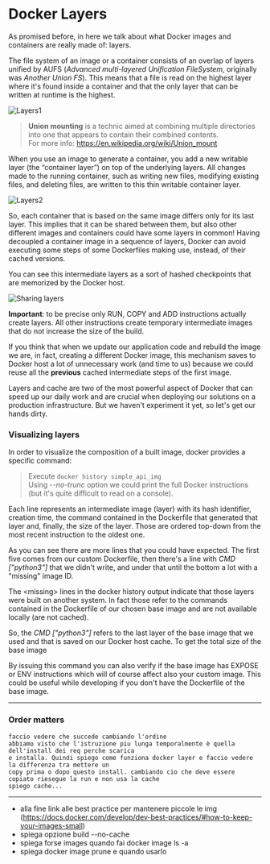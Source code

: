# Docker Layers

As promised before, in here we talk about what Docker images and containers are really made of: layers.

The file system of an image or a container consists of an overlap of layers unified by AUFS 
(*Advanced multi-layered Unification FileSystem*, originally was *Another Union FS*). This means that
a file is read on the highest layer where it's found inside a container and that the only layer that 
can be written at runtime is the highest.

![Layers1](https://raw.githubusercontent.com/dcc-sapienza/katacoda-scenarios/master/docker/part2/images/step4/layers_1.png)

> **Union mounting** is a technic aimed at combining multiple directories into one that 
> appears to contain their combined contents.  
> For more info: https://en.wikipedia.org/wiki/Union_mount

When you use an image to generate a container, you add a new writable layer (the “container layer”) 
on top of the underlying layers. All changes made to the running container, such as writing new files, 
modifying existing files, and deleting files, are written to this thin writable container layer.

![Layers2](https://raw.githubusercontent.com/dcc-sapienza/katacoda-scenarios/master/docker/part2/images/step4/layers_2.png)

So, each container that is based on the same image differs only for its last layer. This implies that it
can be shared between them, but also other different images and containers could have some layers in
common! Having decoupled a container image in a sequence of layers, Docker can avoid executing some 
steps of some Dockerfiles making use, instead, of their cached versions.

You can see this intermediate layers as a sort of hashed checkpoints that are memorized by the 
Docker host.

![Sharing layers](https://raw.githubusercontent.com/dcc-sapienza/katacoda-scenarios/master/docker/part2/images/step4/sharing_layers.jpg)

**Important**: to be precise only RUN, COPY and ADD instructions actually create layers. All other 
instructions create temporary intermediate images that do not increase the size of the build.


If you think that when we update our application code and rebuild the image we are, in fact, 
creating a different Docker image, this mechanism saves to Docker host a lot of unnecessary work 
(and time to us) because we could reuse all the **previous** cached intermediate steps of the first 
image.

Layers and cache are two of the most powerful aspect of Docker that can speed up our daily work and 
are crucial when deploying our solutions on a production infrastructure. 
But we haven't experiment it yet, so let's get our hands dirty.


### Visualizing layers

In order to visualize the composition of a built image, docker provides a specific command:

> Execute `docker history simple_api_img`  
> Using *--no-trunc* option we could print the full Docker instructions (but it's quite difficult to read 
> on a console).

Each line represents an intermediate image (layer) with its hash identifier, creation time, the command 
contained in the Dockerfile that generated that layer and, finally, the size of the layer. Those are
ordered top-down from the most recent instruction to the oldest one.

As you can see there are more lines that you could have expected. The first five comes from our custom
Dockerfile, then there's a line with *CMD ["python3"]* that we didn't write, and under that until the 
bottom a lot with a "missing" image ID.

The &lt;missing&gt; lines in the docker history output indicate that those layers were built on 
another system. In fact those refer to the commands contained in the Dockerfile of our chosen base image
and are not available locally (are not cached). 

So, the *CMD ["python3"]* refers to the last layer of the base image that we used and that is saved on 
our Docker host cache. To get the total size of the base image

By issuing this command you can also verify if the base image has EXPOSE or ENV instructions which will 
of course affect also your custom image. This could be useful while developing if you don't have the 
Dockerfile of the base image.

---

### Order matters
    faccio vedere che succede cambiando l'ordine
    abbiamo visto che l'istruzione piu lunga temporalmente è quella dell'install dei req perche scarica
    e installa. Quindi spiego come funziona docker layer e faccio vedere la differenza tra mettere un 
    copy prima o dopo questo install. cambiando cio che deve essere copiato riesegue la run e non usa la cache
    spiego cache...

---

- alla fine link alle best practice per mantenere piccole le img (https://docs.docker.com/develop/dev-best-practices/#how-to-keep-your-images-small)
- spiega opzione build --no-cache
- spiega forse <none> images quando fai docker image ls -a
- spiega docker image prune e quando usarlo